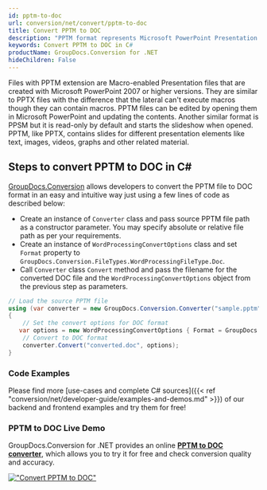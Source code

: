 ```yaml
---
id: pptm-to-doc
url: conversion/net/convert/pptm-to-doc
title: Convert PPTM to DOC
description: "PPTM format represents Microsoft PowerPoint Presentation with .pptm extension. Learn how to convert PPTM to DOC file programmatically in C# language using GroupDocs.Conversion for .NET library."
keywords: Convert PPTM to DOC in C#
productName: GroupDocs.Conversion for .NET
hideChildren: False
---
```


Files with PPTM extension are Macro-enabled Presentation files that are created with Microsoft PowerPoint 2007 or higher versions. They are similar to PPTX files with the difference that the lateral can't execute macros though they can contain macros. PPTM files can be edited by opening them in Microsoft PowerPoint and updating the contents. Another similar format is PPSM but it is read-only by default and starts the slideshow when opened. PPTM, like PPTX, contains slides for different presentation elements like text, images, videos, graphs and other related material.

## Steps to convert PPTM to DOC in C#

[GroupDocs.Conversion](https://products.groupdocs.com/conversion/net) allows developers to convert the PPTM file to DOC format in an easy and intuitive way just using a few lines of code as described below:

* Create an instance of `Converter` class and pass source PPTM file path as a constructor parameter. You may specify absolute or relative file path as per your requirements. 
* Create an instance of `WordProcessingConvertOptions` class and set `Format` property to `GroupDocs.Conversion.FileTypes.WordProcessingFileType.Doc`.
* Call `Converter` class `Convert` method and pass the filename for the converted DOC file and the `WordProcessingConvertOptions` object from the previous step as parameters.

```csharp
// Load the source PPTM file
using (var converter = new GroupDocs.Conversion.Converter("sample.pptm"))
{
    // Set the convert options for DOC format
   var options = new WordProcessingConvertOptions { Format = GroupDocs.Conversion.FileTypes.WordProcessingFileType.Doc };
    // Convert to DOC format
    converter.Convert("converted.doc", options);
}
```

### Code Examples

Please find more [use-cases and complete C# sources]({{< ref "conversion/net/developer-guide/examples-and-demos.md" >}}) of our backend and frontend examples and try them for free!

### PPTM to DOC Live Demo

GroupDocs.Conversion for .NET provides an online [**PPTM to DOC converter**](https://products.groupdocs.app/conversion/pptm-to-doc), which allows you to try it for free and check conversion quality and accuracy.

[!["Convert PPTM to DOC"](conversion/net/images/convert-to-doc/convert-pptm-to-doc.png)](https://products.groupdocs.app/conversion/pptm-to-doc)